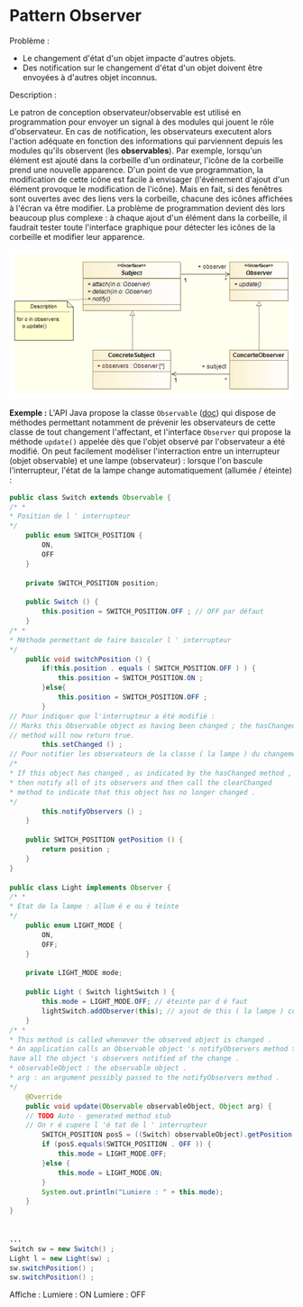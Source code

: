 # Pattern Observer

Problème :

* Le changement d'état d'un objet impacte d'autres objets.
* Des notification sur le changement d'état d'un objet doivent être envoyées à d'autres objet inconnus.

Description :

Le patron de conception observateur/observable est utilisé en programmation pour envoyer un signal à des modules qui jouent le rôle d'observateur. En cas de notification, les observateurs executent alors l'action adéquate en fonction des informations qui parviennent depuis les modules qu'ils observent (les **observables**).
Par exemple, lorsqu'un élément est ajouté dans la corbeille d'un ordinateur, l'icône de la corbeille prend une nouvelle apparence. D'un point de vue programmation, la modification de cette icône est facile à envisager (l'événement d'ajout d'un élément provoque le modification de l'icône). Mais en fait, si des fenêtres sont ouvertes avec des liens vers la corbeille, chacune des icônes affichées à l'écran va être modifier.
La problème de programmation devient dès lors beaucoup plus complexe : à chaque ajout d'un élément dans la corbeille, il faudrait tester toute l'interface graphique pour détecter les icônes de la corbeille et
modifier leur apparence.

![Design pattern Observer](img/designPattern_observer.png)

**Exemple :**
L'API Java propose la classe ```Observable``` ([doc](https://docs.oracle.com/javase/7/docs/api/java/util/Observable.html)) qui dispose de méthodes permettant notamment de prévenir les observateurs de cette classe de tout changement l'affectant, et l'interface ```Observer``` qui propose la méthode ```update()``` appelée dès que l'objet observé par l'observateur a été modifié.
On peut facilement modéliser l'interraction entre un interrupteur (objet observable) et une lampe (observateur) : lorsque l'on bascule l'interrupteur, l'état de la lampe change automatiquement (allumée /
éteinte) :

``` java
public class Switch extends Observable {
/* *
* Position de l ' interrupteur
*/
    public enum SWITCH_POSITION {
        ON,
        OFF
    }

    private SWITCH_POSITION position;

    public Switch () {
        this.position = SWITCH_POSITION.OFF ; // OFF par défaut
    }
/* *
* Méthode permettant de faire basculer l ' interrupteur
*/
    public void switchPosition () {
        if(this.position . equals ( SWITCH_POSITION.OFF ) ) {
            this.position = SWITCH_POSITION.ON ;
        }else{
            this.position = SWITCH_POSITION.OFF ;
        }
// Pour indiquer que l'interrupteur a été modifié :
// Marks this Observable object as having been changed ; the hasChanged
// method will now return true.
        this.setChanged () ;
// Pour notifier les observateurs de la classe ( la lampe ) du changement d'état
/*
* If this object has changed , as indicated by the hasChanged method ,
* then notify all of its observers and then call the clearChanged
* method to indicate that this object has no longer changed .
*/
        this.notifyObservers () ;
    }

    public SWITCH_POSITION getPosition () {
        return position ;
    }
}
        
public class Light implements Observer {
/* *
* Etat de la lampe : allum é e ou é teinte
*/
    public enum LIGHT_MODE {
        ON,
        OFF;
    }

    private LIGHT_MODE mode;

    public Light ( Switch lightSwitch ) {
        this.mode = LIGHT_MODE.OFF; // éteinte par d é faut
        lightSwitch.addObserver(this); // ajout de this ( la lampe ) comme   observateur de l ' interrupteur
    }
/* *
* This method is called whenever the observed object is changed .
* An application calls an Observable object 's notifyObservers method to
have all the object 's observers notified of the change .
* observableObject : the observable object .
* arg : an argument possibly passed to the notifyObservers method .
*/
    @Override
    public void update(Observable observableObject, Object arg) {
    // TODO Auto - generated method stub
    // On r é cupere l 'é tat de l ' interrupteur
        SWITCH_POSITION posS = ((Switch) observableObject).getPosition ();
        if (posS.equals(SWITCH_POSITION . OFF )) {
            this.mode = LIGHT_MODE.OFF;
        }else {
            this.mode = LIGHT_MODE.ON;
        }
        System.out.println("Lumiere : " + this.mode);
    }
}


...
Switch sw = new Switch() ;
Light l = new Light(sw) ;
sw.switchPosition() ;
sw.switchPosition() ;
```

Affiche :
Lumiere : ON
Lumiere : OFF
